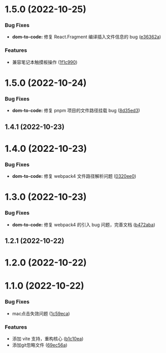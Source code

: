 # 1.5.0 (2022-10-25)


### Bug Fixes

* **dom-to-code:** 修复 React.Fragment 编译插入文件信息的 bug ([e36362a](https://github.com/better-tcy/dom-to-code/commit/e36362aac9f8c1f9f4b277938ff9f71e166b4e10))


### Features

* 兼容笔记本触摸板操作 ([1f1c990](https://github.com/better-tcy/dom-to-code/commit/1f1c990e077f0a1031ce6c9c89888996456f464f))



# 1.5.0 (2022-10-24)


### Bug Fixes

* **dom-to-code:** 修复 pnpm 项目的文件路径挂载 bug ([8d35ed3](https://github.com/better-tcy/dom-to-code/commit/8d35ed31d77d3a66e8fe4d23a430801ca8ccb1b8))



## 1.4.1 (2022-10-23)



# 1.4.0 (2022-10-23)


### Bug Fixes

* **dom-to-code:** 修复 webpack4  文件路径解析问题 ([0320ee0](https://github.com/better-tcy/dom-to-code/commit/0320ee0f2f25576ebfe525fab805fe5ba0a629d3))



# 1.3.0 (2022-10-23)


### Bug Fixes

* **dom-to-code:** 修复 webpack4 的引入 bug 问题，完善文档 ([b472aba](https://github.com/better-tcy/dom-to-code/commit/b472aba902b64ba6f747e48ecdcd8fccd9c28c94))



## 1.2.1 (2022-10-22)



# 1.2.0 (2022-10-22)



# 1.1.0 (2022-10-22)


### Bug Fixes

* mac点击失效问题 ([1c59eca](https://github.com/better-tcy/dom-to-code/commit/1c59ecac815702ea347305c29d27fbb3f66ccdd9))


### Features

* 添加 vite 支持，重构核心 ([b1c10ea](https://github.com/better-tcy/dom-to-code/commit/b1c10ea1879db4369e9283147a86e3e4bebe9cb9))
* 添加git忽略文件 ([69ec56a](https://github.com/better-tcy/dom-to-code/commit/69ec56a8598e72b371cbea603281166066c8c316))



